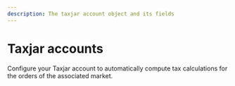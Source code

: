```yaml
---
description: The taxjar account object and its fields
---
```


# Taxjar accounts

Configure your Taxjar account to automatically compute tax calculations for the orders of the associated market.

